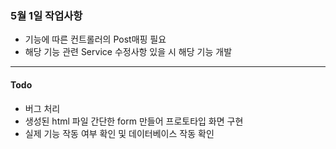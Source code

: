 
### 5월 1일 작업사항

- 기능에 따른 컨트롤러의 Post매핑 필요
- 해당 기능 관련 Service 수정사항 있을 시 해당 기능 개발


---

#### Todo

- 버그 처리 
- 생성된 html 파일 간단한 form 만들어 프로토타입 화면 구현
 - 실제 기능 작동 여부 확인 및 데이터베이스 작동 확인